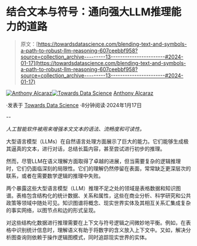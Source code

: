 # 结合文本与符号：通向强大LLM推理能力的道路

> 原文：[https://towardsdatascience.com/blending-text-and-symbols-a-path-to-robust-llm-reasoning-607ceebbf958?source=collection_archive---------13-----------------------#2024-01-17](https://towardsdatascience.com/blending-text-and-symbols-a-path-to-robust-llm-reasoning-607ceebbf958?source=collection_archive---------13-----------------------#2024-01-17)

[](https://medium.com/@alcarazanthony1?source=post_page---byline--607ceebbf958--------------------------------)[![Anthony Alcaraz](../Images/6a71a1752677bd07c384246fb0c7f7e8.png)](https://medium.com/@alcarazanthony1?source=post_page---byline--607ceebbf958--------------------------------)[](https://towardsdatascience.com/?source=post_page---byline--607ceebbf958--------------------------------)[![Towards Data Science](../Images/a6ff2676ffcc0c7aad8aaf1d79379785.png)](https://towardsdatascience.com/?source=post_page---byline--607ceebbf958--------------------------------) [Anthony Alcaraz](https://medium.com/@alcarazanthony1?source=post_page---byline--607ceebbf958--------------------------------)

·发表于 [Towards Data Science](https://towardsdatascience.com/?source=post_page---byline--607ceebbf958--------------------------------) ·8分钟阅读·2024年1月17日

--

*人工智能软件被用来增强本文文本的语法、流畅度和可读性。*

大型语言模型（LLMs）在自然语言处理方面展示了巨大的能力。它们能够生成极其逼真的文本，进行对话，总结长篇内容，甚至尝试进行初步的推理。

然而，尽管LLM在语义理解方面取得了卓越的进展，但当需要复杂的逻辑推理时，它们仍面临深刻的局限性。它们的理解仍然停留在表面，常常缺乏更深层次的联系，或者在需要数学逻辑的推理中失败。

两个暴露这些大型语言模型（LLM）推理不足之处的领域是表格数据和知识图谱。表格包含结构化的统计数据、关系和属性，这些在商业分析、科学研究和公共政策等领域中随处可见。知识图谱将概念、现实世界实体及其相互关系汇集成复杂的事实网络，以图节点和边的形式呈现。

对这些结构化数据进行推理需要在上下文与符号逻辑之间微妙地平衡。例如，在表格中识别统计信息时，理解语义有助于将数字的含义放入上下文中。又如，解决分析图查询则依赖于操作逻辑图模式，同时追踪现实世界的实体。
